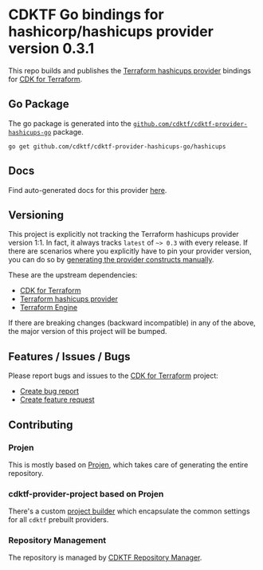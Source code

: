 # CDKTF Go bindings for hashicorp/hashicups provider version 0.3.1

This repo builds and publishes the [Terraform hashicups provider](https://registry.terraform.io/providers/hashicorp/hashicups/0.3.1/docs) bindings for [CDK for Terraform](https://cdk.tf).

## Go Package

The go package is generated into the [`github.com/cdktf/cdktf-provider-hashicups-go`](https://github.com/cdktf/cdktf-provider-hashicups-go) package.

`go get github.com/cdktf/cdktf-provider-hashicups-go/hashicups`

## Docs

Find auto-generated docs for this provider [here](https://github.com/cdktf/cdktf-provider-hashicups/blob/main/docs/API.go.md).


## Versioning

This project is explicitly not tracking the Terraform hashicups provider version 1:1. In fact, it always tracks `latest` of `~> 0.3` with every release. If there are scenarios where you explicitly have to pin your provider version, you can do so by [generating the provider constructs manually](https://cdk.tf/imports).

These are the upstream dependencies:

* [CDK for Terraform](https://cdk.tf)
* [Terraform hashicups provider](https://registry.terraform.io/providers/hashicorp/hashicups/0.3.1)
* [Terraform Engine](https://terraform.io)

If there are breaking changes (backward incompatible) in any of the above, the major version of this project will be bumped.

## Features / Issues / Bugs

Please report bugs and issues to the [CDK for Terraform](https://cdk.tf) project:

* [Create bug report](https://cdk.tf/bug)
* [Create feature request](https://cdk.tf/feature)

## Contributing

### Projen

This is mostly based on [Projen](https://github.com/projen/projen), which takes care of generating the entire repository.

### cdktf-provider-project based on Projen

There's a custom [project builder](https://github.com/cdktf/cdktf-provider-project) which encapsulate the common settings for all `cdktf` prebuilt providers.


### Repository Management

The repository is managed by [CDKTF Repository Manager](https://github.com/cdktf/cdktf-repository-manager/).
